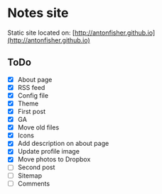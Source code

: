 # Notes site

Static site located on: [http://antonfisher.github.io](http://antonfisher.github.io)

## ToDo
- [x] About page
- [x] RSS feed
- [x] Config file
- [x] Theme
- [x] First post
- [x] GA
- [x] Move old files
- [x] Icons
- [x] Add description on about page
- [x] Update profile image
- [x] Move photos to Dropbox
- [ ] Second post
- [ ] Sitemap
- [ ] Comments
